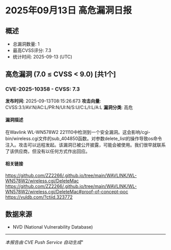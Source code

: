 
# 2025年09月13日 高危漏洞日报

## 概述
- 总漏洞数量: 1
- 最高CVSS评分: 7.3
- 统计时间: 2025-09-13 (UTC)


## 高危漏洞 (7.0 ≤ CVSS < 9.0) [共1个]


### CVE-2025-10358 - CVSS: 7.3

**发布时间**: 2025-09-13T08:15:26.673
**攻击向量**: CVSS:3.1/AV:N/AC:L/PR:N/UI:N/S:U/C:L/I:L/A:L
**漏洞分类**: 高危


#### 漏洞描述
在Wavlink WL-WN578W2 221110中检测到一个安全漏洞。这会影响/cgi-bin/wireless.cgi文件的sub_404850函数。对参数delete_list的操作导致os命令注入。攻击可以远程发起。该漏洞已被公开披露，可能会被使用。我们很早就联系了该供应商，但没有以任何方式作出回应。

#### 相关链接
https://github.com/ZZ2266/.github.io/tree/main/WAVLINK/WL-WN578W2/wireless.cgi/DeleteMac
https://github.com/ZZ2266/.github.io/tree/main/WAVLINK/WL-WN578W2/wireless.cgi/DeleteMac#proof-of-concept-poc
https://vuldb.com/?ctiid.323772



## 数据来源
- NVD (National Vulnerability Database)

---
*本报告由 CVE Push Service 自动生成*"
